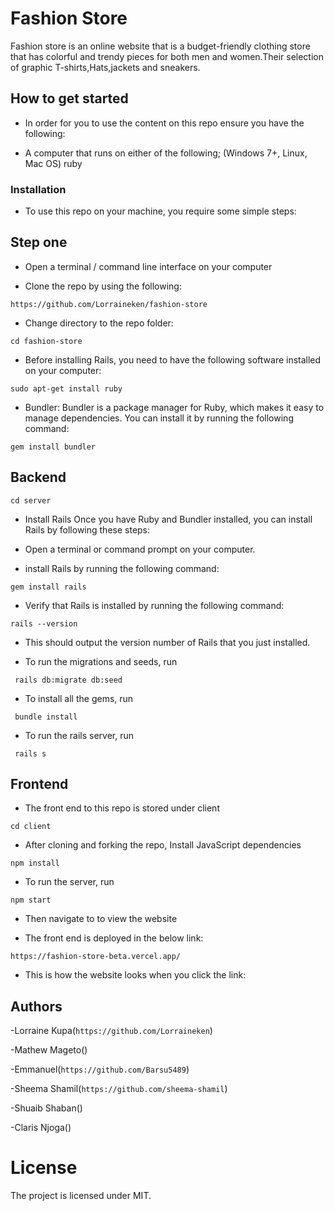 # Fashion Store
Fashion store is an online website that is a budget-friendly clothing store that has colorful and trendy pieces for both men and women.Their selection of graphic T-shirts,Hats,jackets and sneakers.


## How to get started
- In order for you to use the content on this repo ensure you have the following:

- A computer that runs on either of the following; (Windows 7+, Linux, Mac OS) ruby
### Installation
- To use this repo on your machine, you require some simple steps:

## Step one
- Open a terminal / command line interface on your computer

- Clone the repo by using the following:

`https://github.com/Lorraineken/fashion-store`

- Change directory to the repo folder:

`cd fashion-store`

- Before installing Rails, you need to have the following software installed on your computer:

`sudo apt-get install ruby`

- Bundler: Bundler is a package manager for Ruby, which makes it easy to manage dependencies. You can install it by running the following command:

`gem install bundler`

## Backend

`cd server`

- Install Rails Once you have Ruby and Bundler installed, you can install Rails by following these steps:

- Open a terminal or command prompt on your computer.

-  install Rails by running the following command:

`gem install rails`

- Verify that Rails is installed by running the following command:

`rails --version`

- This should output the version number of Rails that you just installed.

- To run the migrations and seeds, run

` rails db:migrate db:seed`

- To install all the gems, run

` bundle install`

- To run the rails server, run

` rails s`




## Frontend

- The front end to this repo is stored under client

`cd client`

- After cloning and forking the repo, Install JavaScript dependencies

`npm install`

- To run the server, run

`npm start`

- Then navigate to  to view the website

- The front end is deployed in the below link:

 `https://fashion-store-beta.vercel.app/`

- This is how the website looks when you click the link:



## Authors

-Lorraine Kupa(`https://github.com/Lorraineken`)


-Mathew Mageto()


-Emmanuel(`https://github.com/Barsu5489`)


-Sheema Shamil(`https://github.com/sheema-shamil`)


-Shuaib Shaban()


-Claris Njoga()



# License
The project is licensed under MIT.












